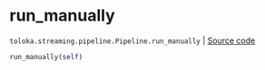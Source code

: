 # run_manually
`toloka.streaming.pipeline.Pipeline.run_manually` | [Source code](https://github.com/Toloka/toloka-kit/blob/v1.2.0/src/streaming/pipeline.py#L294)

```python
run_manually(self)
```

